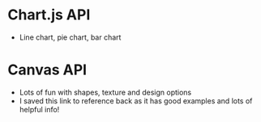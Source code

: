 # Chart.js API
- Line chart, pie chart, bar chart

# Canvas API
- Lots of fun with shapes, texture and design options
- I saved this link to reference back as it has good examples and lots of helpful info!

